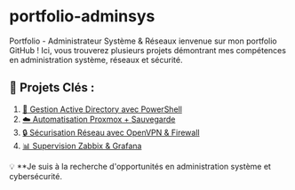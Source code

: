 # portfolio-adminsys
Portfolio - Administrateur Système &amp; Réseaux
ienvenue sur mon portfolio GitHub ! Ici, vous trouverez plusieurs projets démontrant mes compétences en administration système, réseaux et sécurité.

## 🔹 Projets Clés :
1. [💼 Gestion Active Directory avec PowerShell](https://github.com/mon-profil/windows-administration)  
2. [☁️ Automatisation Proxmox + Sauvegarde](https://github.com/mon-profil/virtualisation-proxmox)  
3. [🔒 Sécurisation Réseau avec OpenVPN & Firewall](https://github.com/mon-profil/networking-firewall)  
4. [📊 Supervision Zabbix & Grafana](https://github.com/mon-profil/monitoring-supervision)  

💡 **Je suis à la recherche d'opportunités en administration système et cybersécurité. 
